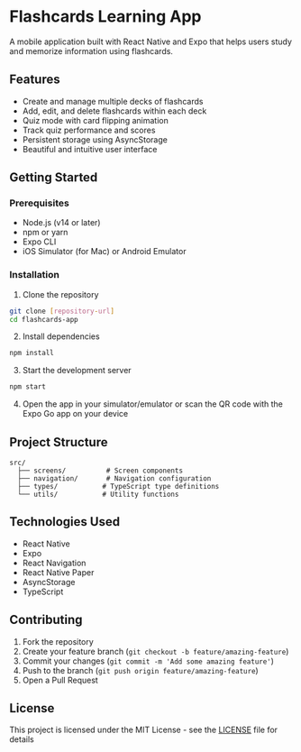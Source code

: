 # Flashcards Learning App

A mobile application built with React Native and Expo that helps users study and memorize information using flashcards.

## Features

- Create and manage multiple decks of flashcards
- Add, edit, and delete flashcards within each deck
- Quiz mode with card flipping animation
- Track quiz performance and scores
- Persistent storage using AsyncStorage
- Beautiful and intuitive user interface

## Getting Started

### Prerequisites

- Node.js (v14 or later)
- npm or yarn
- Expo CLI
- iOS Simulator (for Mac) or Android Emulator

### Installation

1. Clone the repository
```bash
git clone [repository-url]
cd flashcards-app
```

2. Install dependencies
```bash
npm install
```

3. Start the development server
```bash
npm start
```

4. Open the app in your simulator/emulator or scan the QR code with the Expo Go app on your device

## Project Structure

```
src/
  ├── screens/          # Screen components
  ├── navigation/       # Navigation configuration
  ├── types/           # TypeScript type definitions
  └── utils/           # Utility functions
```

## Technologies Used

- React Native
- Expo
- React Navigation
- React Native Paper
- AsyncStorage
- TypeScript

## Contributing

1. Fork the repository
2. Create your feature branch (`git checkout -b feature/amazing-feature`)
3. Commit your changes (`git commit -m 'Add some amazing feature'`)
4. Push to the branch (`git push origin feature/amazing-feature`)
5. Open a Pull Request

## License

This project is licensed under the MIT License - see the [LICENSE](LICENSE) file for details 